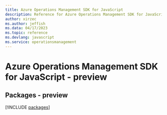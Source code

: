 ```yaml
---
title: Azure Operations Management SDK for JavaScript
description: Reference for Azure Operations Management SDK for JavaScript
author: xirzec
ms.author: jeffish
ms.data: 04/17/2023
ms.topic: reference
ms.devlang: javascript
ms.service: operationsmanagement
---
```

# Azure Operations Management SDK for JavaScript - preview
## Packages - preview
[!INCLUDE [packages](operations-management-index.md)]